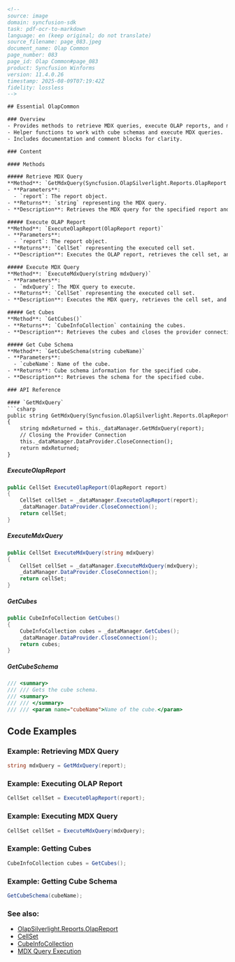 ```html
<!-- 
source: image
domain: syncfusion-sdk
task: pdf-ocr-to-markdown
language: en (keep original; do not translate)
source_filename: page_083.jpeg
document_name: Olap Common
page_number: 083
page_id: Olap Common#page_083
product: Syncfusion Winforms
version: 11.4.0.26
timestamp: 2025-08-09T07:19:42Z
fidelity: lossless
-->

## Essential OlapCommon

### Overview
- Provides methods to retrieve MDX queries, execute OLAP reports, and manage cube information.
- Helper functions to work with cube schemas and execute MDX queries.
- Includes documentation and comment blocks for clarity.

### Content

#### Methods

##### Retrieve MDX Query
**Method**: `GetMdxQuery(Syncfusion.OlapSilverlight.Reports.OlapReport report)`
- **Parameters**:
  - `report`: The report object.
- **Returns**: `string` representing the MDX query.
- **Description**: Retrieves the MDX query for the specified report and closes the provider connection.

##### Execute OLAP Report
**Method**: `ExecuteOlapReport(OlapReport report)`
- **Parameters**:
  - `report`: The report object.
- **Returns**: `CellSet` representing the executed cell set.
- **Description**: Executes the OLAP report, retrieves the cell set, and closes the provider connection.

##### Execute MDX Query
**Method**: `ExecuteMdxQuery(string mdxQuery)`
- **Parameters**:
  - `mdxQuery`: The MDX query to execute.
- **Returns**: `CellSet` representing the executed cell set.
- **Description**: Executes the MDX query, retrieves the cell set, and closes the provider connection.

##### Get Cubes
**Method**: `GetCubes()`
- **Returns**: `CubeInfoCollection` containing the cubes.
- **Description**: Retrieves the cubes and closes the provider connection.

##### Get Cube Schema
**Method**: `GetCubeSchema(string cubeName)`
- **Parameters**:
  - `cubeName`: Name of the cube.
- **Returns**: Cube schema information for the specified cube.
- **Description**: Retrieves the schema for the specified cube.

### API Reference

#### `GetMdxQuery`
```csharp
public string GetMdxQuery(Syncfusion.OlapSilverlight.Reports.OlapReport report)
{
    string mdxReturned = this._dataManager.GetMdxQuery(report);
    // Closing the Provider Connection
    this._dataManager.DataProvider.CloseConnection();
    return mdxReturned;
}
```

##### ExecuteOlapReport
```csharp
public CellSet ExecuteOlapReport(OlapReport report)
{
    CellSet cellSet = _dataManager.ExecuteOlapReport(report);
    _dataManager.DataProvider.CloseConnection();
    return cellSet;
}
```

##### ExecuteMdxQuery
```csharp
public CellSet ExecuteMdxQuery(string mdxQuery)
{
    CellSet cellSet = _dataManager.ExecuteMdxQuery(mdxQuery);
    _dataManager.DataProvider.CloseConnection();
    return cellSet;
}
```

##### GetCubes
```csharp
public CubeInfoCollection GetCubes()
{
    CubeInfoCollection cubes = _dataManager.GetCubes();
    _dataManager.DataProvider.CloseConnection();
    return cubes;
}
```

##### GetCubeSchema
```csharp
/// <summary>
/// /// Gets the cube schema.
/// <summary>
/// /// </summary>
/// /// <param name="cubeName">Name of the cube.</param>
```

## Code Examples

### Example: Retrieving MDX Query
```csharp
string mdxQuery = GetMdxQuery(report);
```

### Example: Executing OLAP Report
```csharp
CellSet cellSet = ExecuteOlapReport(report);
```

### Example: Executing MDX Query
```csharp
CellSet cellSet = ExecuteMdxQuery(mdxQuery);
```

### Example: Getting Cubes
```csharp
CubeInfoCollection cubes = GetCubes();
```

### Example: Getting Cube Schema
```csharp
GetCubeSchema(cubeName);
```

### See also:
- [OlapSilverlight.Reports.OlapReport](https://Syncfusion.Winforms.OlapSilverlight.Reports)
- [CellSet](https://Syncfusion.Winforms.Cells)
- [CubeInfoCollection](https://Syncfusion.Winforms.Cubes)
- [MDX Query Execution](https://Syncfusion.Winforms.MdxExecution)

<!-- tags: Syncfusion, Winforms, OlapSilverlight, Reports, OLAP, MDX, Queries, CubeInfoCollection, CellSet, ProviderConnection keywords: GetMdxQuery, ExecuteOlapReport, ExecuteMdxQuery, GetCubes, GetCubeSchema, CloseConnection, Olap Common -->
```